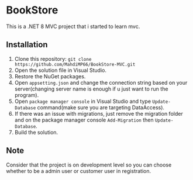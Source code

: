 # BookStore

This is a .NET 8 MVC project that i started to learn mvc.

## Installation

1. Clone this repository: `git clone https://github.com/MahdiMP66/BookStore-MVC.git`
2. Open the solution file in Visual Studio.
3. Restore the NuGet packages.
4. Open `appsetting.json` and change the connection string based on your server(changing server name is enough if u just want to run the program).
5. Open `package manager console` in Visual Studio and type `Update-Database` command(make sure you are targeting DataAccess).
6. If there was an issue with migrations, just remove the migration folder and on the package manager console `Add-Migration` then `Update-Database`.
7. Build the solution.



## Note
Consider that the project is on development level so you can choose whether to be a admin user or customer user in registration.
